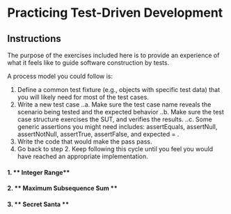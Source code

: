 # Practicing Test-Driven Development

## Instructions
The purpose of the exercises included here is to provide an experience of what it feels like to guide software construction by tests. 

A process model you could follow is:
1. Define a common test fixture (e.g., objects with specific test data) that you will likely need for most of the test cases. 
2. Write a new test case 
..a. Make sure the test case name reveals the scenario being tested and the expected behavior
..b. Make sure the test case structure exercises the SUT, and verifies the results.
..c. Some generic assertions you might need includes: assertEquals, assertNull, assertNotNull, assertTrue, assertFalse, and expected = <exception>.
3. Write the code that would make the pass pass. 
4. Go back to step 2. Keep following this cycle until you feel you would have reached an appropriate implementation.

#### 1. ** Integer Range**
#### 2. ** Maximum Subsequence Sum **
#### 3. ** Secret Santa **
